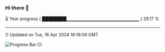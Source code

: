 ### Hi there 👋

⏳ Year progress { ████████▁▁▁▁▁▁▁▁▁▁▁▁▁▁▁▁▁▁▁▁▁▁ } 29.17 %

---

⏰ Updated on Tue, 16 Apr 2024 18:18:09 GMT

![Progress Bar CI](https://github.com/liununu/liununu/workflows/Progress%20Bar%20CI/badge.svg)
